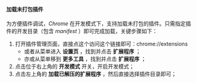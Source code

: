 

#### 加载未打包插件

为方便插件调试，*Chrome* 在开发模式下，支持加载未打包的插件。只需指定插件的开发目录（包含 *manifest* ）即可完成加载，关键步骤如下：

1. 打开插件管理页面，直接点这个访问这个链接即可：chrome://extensions
   - 或者从菜单进入 **设置页** ，找到并点击 **扩展程序** ；
   - 亦或从菜单移到 **更多工具** ，找到并点击 **扩展程序** ；
2. 点击位于右上角的 **开发模式** 开关，开启开发模式；
3. 点击左上角的 **加载已解压的扩展程序** ，然后直接选择插件目录即可；